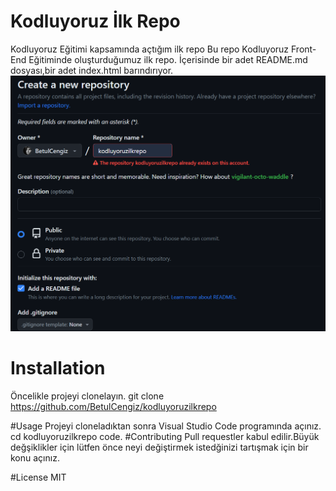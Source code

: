 # Kodluyoruz İlk Repo
Kodluyoruz Eğitimi kapsamında açtığım ilk repo
Bu repo Kodluyoruz Front-End Eğitiminde oluşturduğumuz ilk repo. 
İçerisinde bir adet README.md dosyası,bir adet index.html barındırıyor.
![Proje Resmi](resim.png)
# Installation
Öncelikle projeyi clonelayın.
	git clone https://github.com/BetulCengiz/kodluyoruzilkrepo

#Usage
Projeyi cloneladıktan sonra Visual Studio Code programında açınız.
cd kodluyoruzilkrepo
code.
#Contributing 
Pull requestler kabul edilir.Büyük değşiklikler için lütfen önce neyi değiştirmek istedğinizi tartışmak için bir konu açınız.

#License
 MIT

